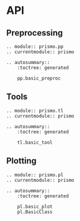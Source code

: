 # API

## Preprocessing

```{eval-rst}
.. module:: prismo.pp
.. currentmodule:: prismo

.. autosummary::
    :toctree: generated

    pp.basic_preproc
```

## Tools

```{eval-rst}
.. module:: prismo.tl
.. currentmodule:: prismo

.. autosummary::
    :toctree: generated

    tl.basic_tool
```

## Plotting

```{eval-rst}
.. module:: prismo.pl
.. currentmodule:: prismo

.. autosummary::
    :toctree: generated

    pl.basic_plot
    pl.BasicClass
```
